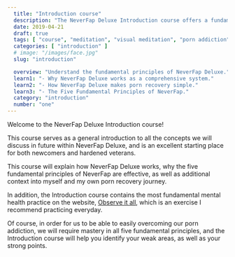 ```yaml
---
  title: "Introduction course"
  description: "The NeverFap Deluxe Introduction course offers a fundamental overview of the articles and practices on the website."
  date: 2019-04-21
  draft: true
  tags: [ "course", "meditation", "visual meditation", "porn addiction", "addiction", "awareness", "awareness exercises", "perspective", "nofap", "neverfap", "neverfap deluxe" ]
  categories: [ "introduction" ]
  # image: "/images/face.jpg"
  slug: "introduction"

  overview: "Understand the fundamental principles of NeverFap Deluxe."
  learn1: "- Why NeverFap Deluxe works as a comprehensive system."
  learn2: "- How NeverFap Deluxe makes porn recovery simple."
  learn3: "- The Five Fundamental Principles of NeverFap."
  category: "introduction"
  number: "one"
---
```


Welcome to the NeverFap Deluxe Introduction course!

This course serves as a general introduction to all the concepts we will discuss in future within NeverFap Deluxe, and is an excellent starting place for both newcomers and hardened veterans.

This course will explain how NeverFap Deluxe works, why the five fundamental principles of NeverFap are effective, as well as additional context into myself and my own porn recovery journey.

In addition, the Introduction course contains the most fundamental mental health practice on the website, <a class="link" href="/practices/observe-it-all">Observe it all</a>, which is an exercise I recommend practicing everyday.

Of course, in order for us to be able to easily overcoming our porn addiction, we will require mastery in all five fundamental principles, and the Introduction course will help you identify your weak areas, as well as your strong points.